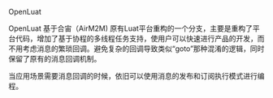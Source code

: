 OpenLuat 

OpenLuat 基于合宙（AirM2M) 原有Luat平台重构的一个分支，主要是重构了平台代码，增加了基于协程的多线程任务支持，使用户可以快速进行产品的开发，而不用考虑消息的繁琐回调。避免复杂的回调导致类似“goto”那种混淆的逻辑，同时保留了原有的消息回调机制。

当应用场景需要消息回调的时候，依旧可以使用消息的发布和订阅执行模式进行编程。

